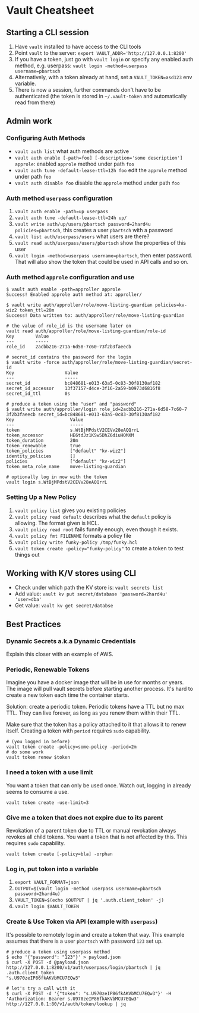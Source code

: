 # Vault Cheatsheet

## Starting a CLI session

1. Have `vault` installed to have access to the CLI tools
2. Point `vault` to the server: `export VAULT_ADDR='http://127.0.0.1:8200'`
4. If you have a token, just go with `vault login` or specify any enabled auth method, e.g. userpass: `vault login -method=userpass username=pbartsch`
5. Alternatively, with a token already at hand, set a `VAULT_TOKEN=asd123` env variable.
6. There is now a session, further commands don't have to be authenticated (the token is stored in `~/.vault-token` and automatically read from there)

## Admin work 

### Configuring Auth Methods

* `vault auth list` what auth methods are active
* `vault auth enable [-path=foo] [-description='some description'] approle`: enabled `approle` method under path `foo`
* `vault auth tune -default-lease-ttl=12h foo` edit the `approle` method under path `foo`
* `vault auth disable foo` disable the `approle` method under path `foo`

### Auth method `userpass` configuration

1. `vault auth enable -path=up userpass`
2. `vault auth tune -default-lease-ttl=24h up/`
3. `vault write auth/up/users/pbartsch password=2hard4u policies=pbartsch`, this creates a user `pbartsch` with a password
4. `vault list auth/userpass/users` what users are there?
5. `vault read auth/userpass/users/pbartsch` show the properties of this user
6. `vault login -method=userpass username=pbartsch`, then enter password. That will also show the token that could be used in API calls and so on.

### Auth method `approle` configuration and use

```
$ vault auth enable -path=approller approle
Success! Enabled approle auth method at: approller/

$ vault write auth/approller/role/move-listing-guardian policies=kv-wiz2 token_ttl=20m
Success! Data written to: auth/approller/role/move-listing-guardian

# the value of role_id is the username later on
vault read auth/approller/role/move-listing-guardian/role-id
Key        Value
---        -----
role_id    2acbb216-271a-6d58-7c60-73f2b3faeecb

# secret_id contains the password for the login
$ vault write -force auth/approller/role/move-listing-guardian/secret-id
Key                   Value
---                   -----
secret_id             bc848681-e013-63a5-0c83-30f8130af182
secret_id_accessor    13f37157-d4ce-3f16-2a59-b0973d6816f8
secret_id_ttl         0s

# produce a token using the "user" and "password"
$ vault write auth/approller/login role_id=2acbb216-271a-6d58-7c60-7
3f2b3faeecb secret_id=bc848681-e013-63a5-0c83-30f8130af182
Key                     Value
---                     -----
token                   s.WtBjMPdstV2CEVv28eAQQrrL
token_accessor          HE6tdJz1KSw5DhZ6diuHOMXM
token_duration          20m
token_renewable         true
token_policies          ["default" "kv-wiz2"]
identity_policies       []
policies                ["default" "kv-wiz2"]
token_meta_role_name    move-listing-guardian

# optionally log in now with the token
vault login s.WtBjMPdstV2CEVv28eAQQrrL
```

### Setting Up a New Policy

1. `vault policy list` gives you existing policies
2. `vault policy read default` describes what the `default` policy is allowing. The format given is HCL.
3. `vault policy read root` fails funnily enough, even though it exists.
4. `vault policy fmt FILENAME` formats a policy file
5. `vault policy write funky-policy /tmp/funky.hcl`
6. `vault token create -policy="funky-policy"` to create a token to test things out

## Working with K/V stores using CLI

* Check under which path the KV store is: `vault secrets list`
* Add value: `vault kv put secret/database 'password=2hard4u' 'user=dba'`
* Get value: `vault kv get secret/databse`


## Best Practices

### Dynamic Secrets a.k.a Dynamic Credentials

Explain this closer with an example of AWS.

### Periodic, Renewable Tokens

Imagine you have a docker image that will be in use for months or years. The image will pull vault secrets before starting another process. It's hard to create a new token each time the container starts.

Solution: create a periodic token. Periodic tokens have a TTL but no max TTL. They can live forever, as long as you renew them within their TTL.

Make sure that the token has a policy attached to it that allows it to renew itself. Creating a token with `period` requires `sudo` capability.

```
# (you logged in before)
vault token create -policy=some-policy -period=2m
# do some work
vault token renew $token

```

### I need a token with a use limit

You want a token that can only be used once. Watch out, logging in already seems to consume a use.

```
vault token create -use-limit=3
```

### Give me a token that does not expire due to its parent

Revokation of a parent token due to TTL or manual revokation always revokes all child tokens. You want a token that is not affected by this. This requires `sudo` capability.

```
vault token create [-policy=bla] -orphan
```

### Log in, put token into a variable

1. `export VAULT_FORMAT=json`
2. `OUTPUT=$(vault login -method userpass username=pbartsch password=2hard4u)`
3. `VAULT_TOKEN=$(echo $OUTPUT | jq '.auth.client_token' -j)`
4. `vault login $VAULT_TOKEN`

### Create & Use Token via API (example with `userpass`)

It's possible to remotely log in and create a token that way. This example assumes that there is a user `pbartsch` with password `123` set up.

```
# produce a token using userpass method
$ echo '{"password": "123"}' > payload.json
$ curl -X POST -d @payload.json http://127.0.0.1:8200/v1/auth/userpass/login/pbartsch | jq .auth.client_token
"s.U970zeIP86fkAKVbMCU7EQw3"

# let's try a call with it
$ curl -X POST -d '{"token": "s.U970zeIP86fkAKVbMCU7EQw3"}' -H 'Authorization: Bearer s.U970zeIP86fkAKVbMCU7EQw3' http://127.0.0.1:80/v1/auth/token/lookup | jq
```